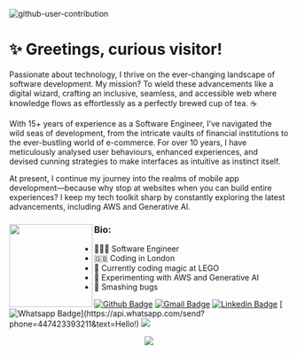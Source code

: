 ![github-user-contribution](https://github.com/user-attachments/assets/88f96dbc-11c2-4215-8b6a-df93c2ffbbc2)

# ✨ Greetings, curious visitor!
Passionate about technology, I thrive on the ever-changing landscape of software development. My mission? To wield these advancements like a digital wizard, crafting an inclusive, seamless, and accessible web where knowledge flows as effortlessly as a perfectly brewed cup of tea. ☕️

With 15+ years of experience as a Software Engineer, I’ve navigated the wild seas of development, from the intricate vaults of financial institutions to the ever-bustling world of e-commerce. For over 10 years, I have meticulously analysed user behaviours, enhanced experiences, and devised cunning strategies to make interfaces as intuitive as instinct itself.

At present, I continue my journey into the realms of mobile app development—because why stop at websites when you can build entire experiences? I keep my tech toolkit sharp by constantly exploring the latest advancements, including AWS and Generative AI.


### Bio: <a href="https://github.com/anaarezo"><img align="left" width="150" src="https://user-images.githubusercontent.com/13490305/155627380-12548d81-8999-4b5a-982f-772b85313048.png"></a>
- 👩🏻‍💻 Software Engineer
- 🇬🇧 Coding in London
- 🏢 Currently coding magic at LEGO
- 🌱 Experimenting with AWS and Generative AI
- 🫧 Smashing bugs


[![Github Badge](https://img.shields.io/badge/-Github-000?style=flat-square&logo=Github&logoColor=white&link=https://github.com/anaarezo)](https://github.com/anaarezo?tab=repositories)
[![Gmail Badge](https://img.shields.io/badge/-Gmail-c14438?style=flat-square&logo=Gmail&logoColor=white&link=mailto:laura.arezo@gmail.com)](mailto:laura.arezo@gmail.com)
[![Linkedin Badge](https://img.shields.io/badge/-LinkedIn-blue?style=flat-square&logo=Linkedin&logoColor=white&link=https://www.linkedin.com/in/anaarezo//)](https://www.linkedin.com/in/anaarezo/)
[![Whatsapp Badge](https://img.shields.io/badge/-Whatsapp-4CA143?style=flat-square&labelColor=4CA143&logo=whatsapp&logoColor=white&link=https://api.whatsapp.com/send?phone=447423393211&text=Hello!)](https://api.whatsapp.com/send?phone=447423393211&text=Hello!)
![](https://komarev.com/ghpvc/?username=anaarezo&color=ff69b4)

<p float="left" align="center">
  <img src="https://github-readme-activity-graph.vercel.app/graph?username=anaarezo&theme=monokai">
</p>
